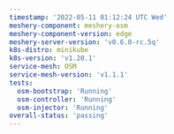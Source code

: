 ```yaml
---
timestamp: '2022-05-11 01:12:24 UTC Wed'
meshery-component: meshery-osm
meshery-component-version: edge
meshery-server-version: 'v0.6.0-rc.5q'
k8s-distro: minikube
k8s-version: 'v1.20.1'
service-mesh: OSM
service-mesh-version: 'v1.1.1'
tests:
  osm-bootstrap: 'Running'
  osm-controller: 'Running'
  osm-injector: 'Running'
overall-status: 'passing'
---
```

